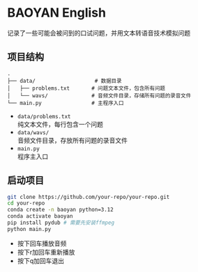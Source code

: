 # BAOYAN English
记录了一些可能会被问到的口试问题，并用文本转语音技术模拟问题

## 项目结构

```
.
├── data/                   # 数据目录
│   ├── problems.txt       # 问题文本文件，包含所有问题
│   └── wavs/              # 音频文件目录，存储所有问题的录音文件
└── main.py                # 主程序入口
```

- `data/problems.txt`  
  纯文本文件，每行包含一个问题
- `data/wavs/`  
  音频文件目录，存放所有问题的录音文件
- `main.py`  
  程序主入口

## 启动项目
```sh
git clone https://github.com/your-repo/your-repo.git
cd your-repo
conda create -n baoyan python=3.12
conda activate baoyan
pip install pydub # 需要先安装ffmpeg
python main.py
```

- 按下回车播放音频
- 按下r加回车重新播放
- 按下q加回车退出
